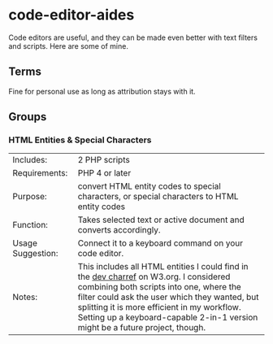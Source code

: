 # code-editor-aides
Code editors are useful, and they can be made even better with text filters and scripts. Here are some of mine.

## Terms

Fine for personal use as long as attribution stays with it.


## Groups

### HTML Entities & Special Characters

|  |  |
| ------------- | ------------- |
| Includes: | 2 PHP scripts |
| Requirements: | PHP 4 or later |
| Purpose: | convert HTML entity codes to special characters, or special characters to HTML entity codes |
| Function: | Takes selected text or active document and converts accordingly. |
| Usage Suggestion: | Connect it to a keyboard command on your code editor. | 
| Notes: | This includes all HTML entities I could find in the [dev charref](http://dev.w3.org/html5/html-author/charref) on W3.org. I considered combining both scripts into one, where the filter could ask the user which they wanted, but splitting it is more efficient in my workflow. Setting up a keyboard-capable 2-in-1 version might be a future project, though. |

